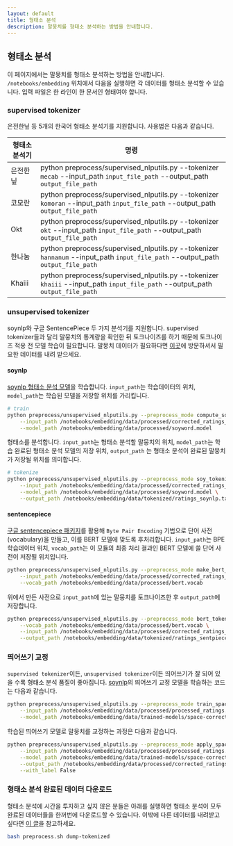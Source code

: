 ```yaml
---
layout: default
title: 형태소 분석
description: 말뭉치를 형태소 분석하는 방법을 안내합니다.
---
```



## 형태소 분석

이 페이지에서는 말뭉치를 형태소 분석하는 방법을 안내합니다.
`/notebooks/embedding` 위치에서 다음을 실행하면 각 데이터를 형태소 분석할 수 있습니다. 
입력 파일은 한 라인이 한 문서인 형태여야 합니다. 



### supervised tokenizer

은전한닢 등 5개의 한국어 형태소 분석기를 지원합니다. 사용법은 다음과 같습니다.

| 형태소 분석기 | 명령                                                         |
| ------------- | ------------------------------------------------------------ |
| 은전한닢      | python preprocess/supervised_nlputils.py --tokenizer `mecab` --input_path `input_file_path` --output_path `output_file_path` |
| 코모란        | python preprocess/supervised_nlputils.py --tokenizer `komoran` --input_path `input_file_path` --output_path `output_file_path` |
| Okt           | python preprocess/supervised_nlputils.py --tokenizer `okt` --input_path `input_file_path` --output_path `output_file_path` |
| 한나눔        | python preprocess/supervised_nlputils.py --tokenizer `hannanum` --input_path `input_file_path` --output_path `output_file_path` |
| Khaiii        | python preprocess/supervised_nlputils.py --tokenizer `khaiii` --input_path `input_file_path` --output_path `output_file_path` |



### unsupervised tokenizer

soynlp와 구글 SentencePiece 두 가지 분석기를 지원합니다. supervised tokenizer들과 달리 말뭉치의 통계량을 확인한 뒤 토크나이즈를 하기 때문에 토크나이즈 적용 전 모델 학습이 필요합니다. 말뭉치 데이터가 필요하다면 [이곳](https://ratsgo.github.io/embedding/downloaddata.html)에 방문하셔서 필요한 데이터를 내려 받으세요.



#### soynlp

[soynlp 형태소 분석 모델](https://github.com/lovit/soynlp)을 학습합니다. `input_path`는 학습데이터의 위치, `model_path`는 학습된 모델을 저장할 위치를 가리킵니다.

```bash
# train
python preprocess/unsupervised_nlputils.py --preprocess_mode compute_soy_word_score \
	--input_path /notebooks/embedding/data/processed/corrected_ratings_corpus.txt \
	--model_path /notebooks/embedding/data/processed/soyword.model
```

형태소를 분석합니다.  `input_path`는 형태소 분석할 말뭉치의 위치, `model_path`는 학습 완료된 형태소 분석 모델의 저장 위치, `output_path` 는 형태소 분석이 완료된 말뭉치가 저장될 위치를 의미합니다.

```bash
# tokenize
python preprocess/unsupervised_nlputils.py --preprocess_mode soy_tokenize \
	--input_path /notebooks/embedding/data/processed/corrected_ratings_corpus.txt \
	--model_path /notebooks/embedding/data/processed/soyword.model \
	--output_path /notebooks/embedding/data/tokenized/ratings_soynlp.txt
```



#### sentencepiece

[구글 sentencepiece 패키지](https://github.com/google/sentencepiece)를 활용해 `Byte Pair Encoding` 기법으로 단어 사전(vocabulary)을 만들고, 이를 BERT 모델에 맞도록 후처리합니다. `input_path`는 BPE 학습데이터 위치, `vocab_path`는 이 모듈의 최종 처리 결과인 BERT 모델에 쓸 단어 사전이 저장될 위치입니다.

```bash
python preprocess/unsupervised_nlputils.py --preprocess_mode make_bert_vocab \
	--input_path /notebooks/embedding/data/processed/corrected_ratings_corpus.txt \
	--vocab_path /notebooks/embedding/data/processed/bert.vocab
```

위에서 만든 사전으로 `input_path`에 있는 말뭉치를 토크나이즈한 후 `output_path`에 저장합니다.

```bash
python preprocess/unsupervised_nlputils.py --preprocess_mode bert_tokenize \
	--vocab_path /notebooks/embedding/data/processed/bert.vocab \
	--input_path /notebooks/embedding/data/processed/corrected_ratings_corpus.txt \
	--output_path /notebooks/embedding/data/tokenized/ratings_sentpiece.txt
```



### 띄어쓰기 교정

`supervised tokenizer`이든, `unsupervised tokenizer`이든 띄어쓰기가 잘 되어 있을 수록 형태소 분석 품질이 좋아집니다. [soynlp](https://github.com/lovit/soynlp)의 띄어쓰기 교정 모델을 학습하는 코드는 다음과 같습니다.

```bash
python preprocess/unsupervised_nlputils.py --preprocess_mode train_space \
	--input_path /notebooks/embedding/data/processed/processed_ratings.txt \
	--model_path /notebooks/embedding/data/trained-models/space-correct.model
```

학습된 띄어쓰기 모델로 말뭉치를 교정하는 과정은 다음과 같습니다.

```bash
python preprocess/unsupervised_nlputils.py --preprocess_mode apply_space_correct \
	--input_path /notebooks/embedding/data/processed/processed_ratings.txt \
	--model_path /notebooks/embedding/data/trained-models/space-correct.model \
	--output_path /notebooks/embedding/data/processed/corrected_ratings_corpus.txt \
	--with_label False
```



### 형태소 분석 완료된 데이터 다운로드

형태소 분석에 시간을 투자하고 싶지 않은 분들은 아래를 실행하면 형태소 분석이 모두 완료된 데이터들을 한꺼번에 다운로드할 수 있습니다. 이밖에 다른 데이터를 내려받고 싶다면 [이 글](https://ratsgo.github.io/embedding/downloaddata.html)을 참고하세요.

```bash
bash preprocess.sh dump-tokenized
```


